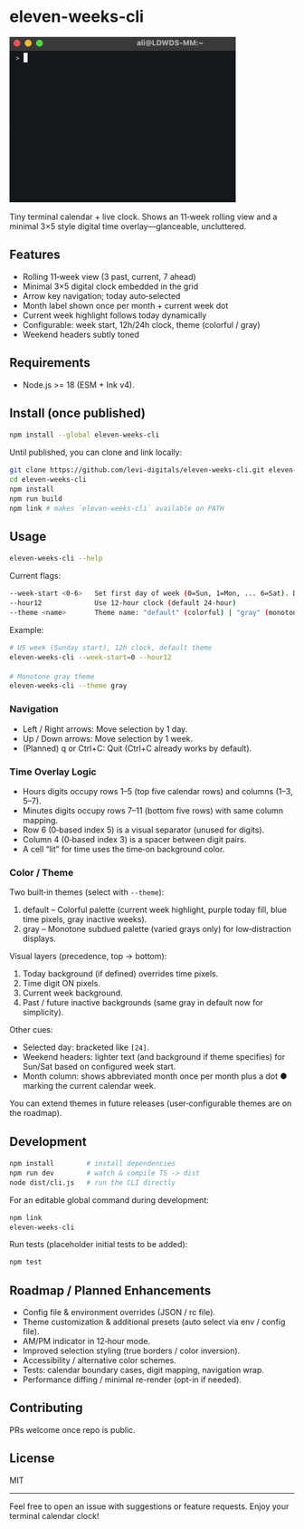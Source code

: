 
# eleven-weeks-cli

![Demo of eleven-weeks-cli](./eleven-weeks-cli.gif)

Tiny terminal calendar + live clock. Shows an 11‑week rolling view and a minimal 3×5 style digital time overlay—glanceable, uncluttered.

## Features

- Rolling 11‑week view (3 past, current, 7 ahead)
- Minimal 3×5 digital clock embedded in the grid
- Arrow key navigation; today auto‑selected
- Month label shown once per month + current week dot
- Current week highlight follows today dynamically
- Configurable: week start, 12h/24h clock, theme (colorful / gray)
- Weekend headers subtly toned

## Requirements

- Node.js >= 18 (ESM + Ink v4).

## Install (once published)

```bash
npm install --global eleven-weeks-cli
```

Until published, you can clone and link locally:

```bash
git clone https://github.com/levi-digitals/eleven-weeks-cli.git eleven-weeks-cli
cd eleven-weeks-cli
npm install
npm run build
npm link # makes `eleven-weeks-cli` available on PATH
```

## Usage

```bash
eleven-weeks-cli --help
```

Current flags:

```bash
--week-start <0-6>   Set first day of week (0=Sun, 1=Mon, ... 6=Sat). Default: 1 (Monday)
--hour12             Use 12-hour clock (default 24-hour)
--theme <name>       Theme name: "default" (colorful) | "gray" (monotone). Default: default
```

Example:

```bash
# US week (Sunday start), 12h clock, default theme
eleven-weeks-cli --week-start=0 --hour12

# Monotone gray theme
eleven-weeks-cli --theme gray
```

### Navigation

- Left / Right arrows: Move selection by 1 day.
- Up / Down arrows: Move selection by 1 week.
- (Planned) q or Ctrl+C: Quit (Ctrl+C already works by default).

### Time Overlay Logic

- Hours digits occupy rows 1–5 (top five calendar rows) and columns (1–3, 5–7).
- Minutes digits occupy rows 7–11 (bottom five rows) with same column mapping.
- Row 6 (0‑based index 5) is a visual separator (unused for digits).
- Column 4 (0‑based index 3) is a spacer between digit pairs.
- A cell “lit” for time uses the time‑on background color.

### Color / Theme

Two built‑in themes (select with `--theme`):

1. default – Colorful palette (current week highlight, purple today fill, blue time pixels, gray inactive weeks).
2. gray – Monotone subdued palette (varied grays only) for low‑distraction displays.

Visual layers (precedence, top → bottom):

1. Today background (if defined) overrides time pixels.
2. Time digit ON pixels.
3. Current week background.
4. Past / future inactive backgrounds (same gray in default now for simplicity).

Other cues:

- Selected day: bracketed like `[24]`.
- Weekend headers: lighter text (and background if theme specifies) for Sun/Sat based on configured week start.
- Month column: shows abbreviated month once per month plus a dot ● marking the current calendar week.

You can extend themes in future releases (user‑configurable themes are on the roadmap).

## Development

```bash
npm install        # install dependencies
npm run dev        # watch & compile TS -> dist
node dist/cli.js   # run the CLI directly
```

For an editable global command during development:

```bash
npm link
eleven-weeks-cli
```

Run tests (placeholder initial tests to be added):

```bash
npm test
```

## Roadmap / Planned Enhancements

- Config file & environment overrides (JSON / rc file).
- Theme customization & additional presets (auto select via env / config file).
- AM/PM indicator in 12‑hour mode.
- Improved selection styling (true borders / color inversion).
- Accessibility / alternative color schemes.
- Tests: calendar boundary cases, digit mapping, navigation wrap.
- Performance diffing / minimal re-render (opt-in if needed).

## Contributing

PRs welcome once repo is public.

## License

MIT

---

Feel free to open an issue with suggestions or feature requests. Enjoy your terminal calendar clock!
